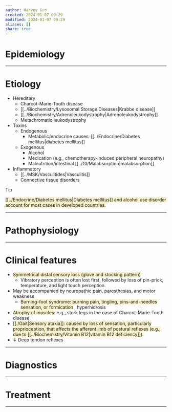 ```yaml
---
author: Harvey Guo
created: 2024-01-07 09:29
modified: 2024-01-07 09:29
aliases: []
share: true
---
```

# Epidemiology


---
# Etiology
- Hereditary
	- Charcot-Marie-Tooth disease
	- [[../Biochemistry/Lysosomal Storage Diseases|Krabbe disease]]
	- [[../Biochemistry/Adrenoleukodystrophy|Adrenoleukodystrophy]]
	- Metachromatic leukodystrophy
- Toxins
	- Endogenous
		- Metabolic/endocrine causes: [[../Endocrine/Diabetes mellitus|diabetes mellitus]]
	- Exogenous
		- Alcohol
		- Medication (e.g., chemotherapy-induced peripheral neuropathy)
		- Malnutrition/intestinal [[../GI/Malabsorption|malabsorption]]
- Inflammatory
	- [[../MSK/Vasculitides|Vasculitis]]
	- Connective tissue disorders

>[!tip] 
><span style="background:rgba(240, 200, 0, 0.2)">[[../Endocrine/Diabetes mellitus|Diabetes mellitus]] and alcohol use disorder account for most cases in developed countries.</span>

---
# Pathophysiology


---
# Clinical features
- <span style="background:rgba(240, 200, 0, 0.2)">Symmetrical distal sensory loss (glove and stocking pattern)  </span>
	- Vibratory perception is often lost first, followed by loss of pin-prick, temperature, and light touch perception.
- May be accompanied by neuropathic pain, paresthesias, and motor weakness
	- <span style="background:rgba(240, 200, 0, 0.2)">Burning-foot syndrome: burning pain, tingling, pins-and-needles sensation, or formication</span> , hyperhidrosis
- <span style="background:rgba(240, 200, 0, 0.2)">Atrophy of muscles</span>: e.g., stork legs in the case of Charcot-Marie-Tooth disease
- <span style="background:rgba(240, 200, 0, 0.2)">[[./Gait|Sensory ataxia]]: caused by loss of sensation, particularly proprioception, that affects the afferent limb of postural reflexes (e.g., due to [[../Biochemistry/Vitamin B12|vitamin B12 deficiency]]).</span>
- ↓ Deep tendon reflexes 


---
# Diagnostics


---
# Treatment


---
